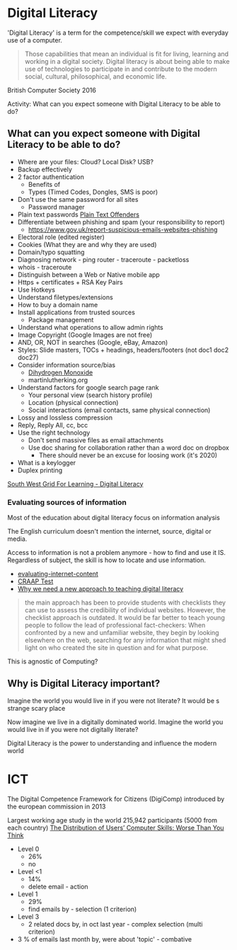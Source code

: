 Digital Literacy
================

'Digital Literacy' is a term for the competence/skill we expect with everyday use of a computer.

> Those capabilities that mean an individual is fit for living, learning and working in a digital society.
> Digital literacy is about being able to make use of technologies to participate in and contribute to the modern social, cultural, philosophical, and economic life.

British Computer Society 2016

Activity: What can you expect someone with Digital Literacy to be able to do?

## What can you expect someone with Digital Literacy to be able to do?
* Where are your files: Cloud? Local Disk? USB?
* Backup effectively
* 2 factor authentication
    * Benefits of
    * Types (Timed Codes, Dongles, SMS is poor)
* Don't use the same password for all sites
    * Password manager
* Plain text passwords [Plain Text Offenders](http://plaintextoffenders.com/)
* Differentiate between phishing and spam (your responsibility to report)
    * https://www.gov.uk/report-suspicious-emails-websites-phishing
* Electoral role (edited register)
* Cookies (What they are and why they are used)
* Domain/typo squatting
* Diagnosing network - ping router - traceroute - packetloss
* whois - traceroute
* Distinguish between a Web or Native mobile app
* Https + certificates + RSA Key Pairs
* Use Hotkeys
* Understand filetypes/extensions
* How to buy a domain name
* Install applications from trusted sources
    * Package management
* Understand what operations to allow admin rights
* Image Copyright (Google Images are not free)
* AND, OR, NOT in searches (Google, eBay, Amazon)
* Styles: Slide masters, TOCs + headings, headers/footers (not doc1 doc2 doc27)
* Consider information source/bias
    * [Dihydrogen Monoxide](http://www.dhmo.org/facts.html)
    * martinlutherking.org
* Understand factors for google search page rank
    * Your personal view (search history profile)
    * Location (physical connection)
    * Social interactions (email contacts, same physical connection)
* Lossy and lossless compression
* Reply, Reply All, cc, bcc
* Use the right technology
    * Don't send massive files as email attachments
    * Use doc sharing for collaboration rather than a word doc on dropbox
        * There should never be an excuse for loosing work (it's 2020)
* What is a keylogger
* Duplex printing


[South West Grid For Learning - Digital Literacy](https://digital-literacy.org.uk/curriculum-overview.aspx/#yr7)


### Evaluating sources of information

Most of the education about digital literacy focus on information analysis

The English curriculum doesn't mention the internet, source, digital or media.

Access to information is not a problem anymore - how to find and use it IS.
Regardless of subject, the skill is how to locate and use information.

* [evaluating-internet-content](https://www.library.georgetown.edu/tutorials/research-guides/evaluating-internet-content)
* [CRAAP Test](https://ucsd.libguides.com/preuss/webeval)
* [Why we need a new approach to teaching digital literacy](https://journals.sagepub.com/doi/abs/10.1177/0031721718762419?journalCode=pdka)
> the main approach has been to provide students with checklists they can use to assess the credibility of individual websites. However, the checklist approach is outdated. It would be far better to teach young people to follow the lead of professional fact-checkers: When confronted by a new and unfamiliar website, they begin by looking elsewhere on the web, searching for any information that might shed light on who created the site in question and for what purpose.

This is agnostic of Computing?


## Why is Digital Literacy important?

Imagine the world you would live in if you were not literate?
It would be s strange scary place

Now imagine we live in a digitally dominated world.
Imagine the world you would live in if you were not digitally literate?

Digital Literacy is the power to understanding and influence the modern world

# ICT

The Digital Competence Framework for Citizens (DigiComp) introduced by the european commission in 2013

Largest working age study in the world 215,942 participants (5000 from each country)
[The Distribution of Users’ Computer Skills: Worse Than You Think](https://www.nngroup.com/articles/computer-skill-levels/)
* Level 0
    * 26%
    * no
* Level <1
    * 14%
    * delete email - action
* Level 1
    * 29%
    * find emails by - selection (1 criterion)
* Level 3
    * 2 related docs by, in oct last year - complex selection (multi criterion)
* 3 % of emails last month by, were about 'topic' - combative

